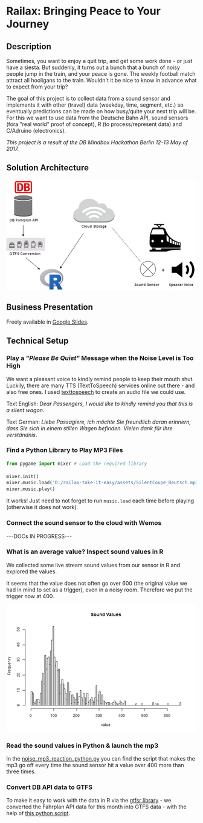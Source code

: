 # Railax: Bringing Peace to Your Journey

## Description

Sometimes, you want to enjoy a quit trip, and get some work done - or just have a siesta. But suddenly, it turns out a bunch that a bunch of noisy people jump in the train, and your peace is gone. The weekly football match attract all hooligans to the train. Wouldn't it be nice to know in advance what to expect from your trip? 

The goal of this project is to collect data from a sound sensor and implements it with other (travel) data (weekday, time, segment, etc.) so eventually predictions can be made on how busy/quite your next trip will be. For this we want to use data from the Deutsche Bahn API, sound sensors (fora "real world" proof of concept), R (to process/represent data) and C/Adruino (electronics).

_This project is a result of the DB Mindbox Hackathon Berlin 12-13 May of 2017._

## Solution Architecture

### ![image](./assets/railax_architecture.jpg)

## Business Presentation

Freely available in [Google Slides](https://docs.google.com/presentation/d/1oejwr1haGwi5W9faB8-4qU1_rS6nwdFyooUE9Pdaowk/edit?usp=sharing).

## Technical Setup

### Play a _"Please Be Quiet"_ Message when the Noise Level is Too High

We want a pleasant voice to kindly remind people to keep their mouth shut. Luckily, there are many TTS (TextToSpeech) services online out there - and also free ones. I used [texttospeech](http://www.fromtexttospeech.com/) to create an audio file we could use.

Text English: _Dear Passengers, I would like to kindly remind you that this is a silent wagon._

Text German: _Liebe Passagiere, ich möchte Sie freundlich daran erinnern, dass Sie sich in einem stillen Wagen befinden. Vielen dank für Ihre verständnis_.

### Find a Python Library to Play MP3 Files

```python
from pygame import mixer # Load the required library

mixer.init()
mixer.music.load('D:/railax-take-it-easy/assets/SilentCoupe_Deutsch.mp3')
mixer.music.play()
```

It works! Just need to not forget to run `music.load` each time before playing (otherwise it does not work).

### Connect the sound sensor to the cloud with Wemos

---DOCs IN PROGRESS---

### What is an average value? Inspect sound values in R

We collected some live stream sound values from our sensor in R and explored the values.

It seems that the value does not often go over 600 (the original value we had in mind to set as a trigger), even in a noisy room. Therefore we put the trigger now at 400. 

![image](./assets/plot_sound_values.png)

### Read the sound values in Python & launch the mp3 

In the [noise_mp3_reaction_python.py](noise_mp3_reaction_python.py) you can find the script that makes the mp3 go off every time the sound sensor hit a value over 400 more than three times.

### Convert DB API data to GTFS

To make it easy to work with the data in R via the [gtfsr library](https://github.com/ropensci/gtfsr) - we converted the Fahrplan API data for this month into GTFS data - with the help of [this python script](https://github.com/patrickbr/db-api-to-gtfs).



